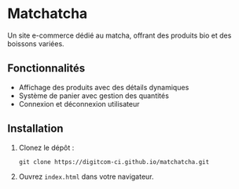 # Matchatcha 
Un site e-commerce dédié au matcha, offrant des produits bio et des boissons variées. 
## Fonctionnalités 
- Affichage des produits avec des détails dynamiques
- Système de panier avec gestion des quantités
- Connexion et déconnexion utilisateur
## Installation 
1. Clonez le dépôt :
   ```
   git clone https://digitcom-ci.github.io/matchatcha.git
   ```
2. Ouvrez `index.html` dans votre navigateur.

